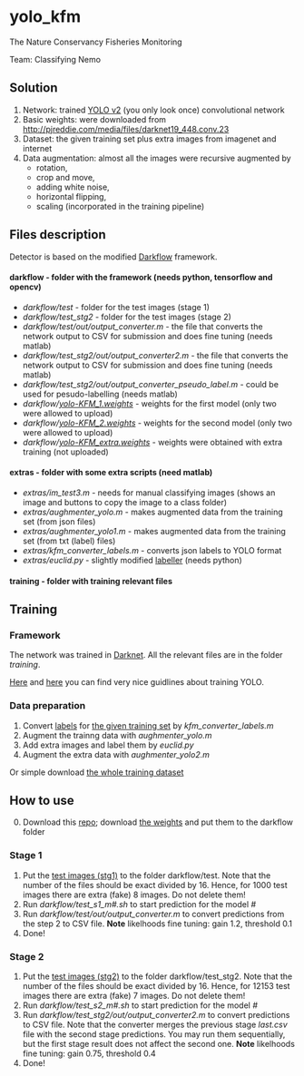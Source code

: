 # yolo_kfm
The Nature Conservancy Fisheries Monitoring

Team: Classifying Nemo

## Solution
1. Network: trained [YOLO v2](https://pjreddie.com/darknet/yolo/) (you only look once) convolutional network 
2. Basic weights: were downloaded from http://pjreddie.com/media/files/darknet19_448.conv.23
3. Dataset: the given training set plus extra images from imagenet and internet
4. Data augmentation: almost all the images were recursive augmented by 
	- rotation,
	- crop and move,
	- adding white noise,
	- horizontal flipping,
	- scaling (incorporated in the training pipeline)

## Files description
Detector is based on the modified [Darkflow](https://github.com/thtrieu/darkflow) framework.
#### darkflow - folder with the framework (needs python, tensorflow and opencv)
- *darkflow/test* - folder for the test images (stage 1)
- *darkflow/test_stg2* - folder for the test images (stage 2)
- *darkflow/test/out/output_converter.m* - the file that converts the network output to CSV for submission and does fine tuning (needs matlab)
- *darkflow/test_stg2/out/output_converter2.m* - the file that converts the network output to CSV for submission and does fine tuning (needs matlab)
- *darkflow/test_stg2/out/output_converter_pseudo_label.m* - could be used for pesudo-labelling (needs matlab)
- *darkflow/[yolo-KFM_1.weights](https://drive.google.com/drive/folders/0BwYTO3UZXciuYWUtQ1FvUzc5MWM?usp=sharing)* - weights for the first model (only two were allowed to upload)
- *darkflow/[yolo-KFM_2.weights](https://drive.google.com/drive/folders/0BwYTO3UZXciuYWUtQ1FvUzc5MWM?usp=sharing)* - weights for the second model (only two were allowed to upload)
- *darkflow/[yolo-KFM_extra.weights](https://drive.google.com/drive/folders/0BwYTO3UZXciuYWUtQ1FvUzc5MWM?usp=sharing)* - weights were obtained with extra training (not uploaded)
#### extras - folder with some extra scripts (need matlab)
- *extras/im_test3.m* - needs for manual classifying images (shows an image and buttons to copy the image to a class folder)
- *extras/aughmenter_yolo.m* - makes augmented data from the training set (from json files)
- *extras/aughmenter_yolo1.m* - makes augmented data from the training set (from txt (label) files)
- *extras/kfm_converter_labels.m* - converts json labels to YOLO format
- *extras/euclid.py* - slightly modified [labeller](https://github.com/prabindh/euclid) (needs python)
#### training - folder with training relevant files

## Training
### Framework
The network was trained in [Darknet](https://github.com/prabindh/darknet). All the relevant files are in the folder _training_.

[Here](https://github.com/prabindh/darknet) and [here](https://github.com/AlexeyAB/darknet) you can find very nice guidlines about training YOLO.
### Data preparation
1) Convert [labels](https://github.com/autoliuweijie/Kaggle/tree/master/NCFM/datasets) for [the given training set](https://www.kaggle.com/c/the-nature-conservancy-fisheries-monitoring/download/train.zip) by *kfm_converter_labels.m*
2) Augment the trainng data with _aughmenter_yolo.m_
3) Add extra images and label them by _euclid.py_
4) Augment the extra data with *aughmenter_yolo2.m*

Or simple download [the whole training dataset](https://drive.google.com/drive/folders/0BwYTO3UZXciuYWUtQ1FvUzc5MWM?usp=sharing)

## How to use
0) Download this [repo](https://github.com/dpogosov/yolo_kfm); download [the weights](https://drive.google.com/drive/folders/0BwYTO3UZXciuYWUtQ1FvUzc5MWM?usp=sharing) and put them to the darkflow folder

### Stage 1
1) Put the [test images (stg1)](https://www.kaggle.com/c/the-nature-conservancy-fisheries-monitoring/download/test_stg1.zip) to the folder darkflow/test. 
Note that the number of the files should be exact divided by 16. Hence, for 1000 test images there are extra (fake) 8 images. Do not delete them!
2) Run *darkflow/test_s1_m#.sh* to start prediction for the model *#*
3) Run *darkflow/test/out/output_converter.m* to convert predictions from the step 2 to CSV file. **Note** likelhoods fine tuning: gain 1.2, threshold 0.1
4) Done!

### Stage 2
1) Put the [test images (stg2)](https://www.kaggle.com/c/the-nature-conservancy-fisheries-monitoring/download/test_stg2.7z) to the folder darkflow/test_stg2. 
Note that the number of the files should be exact divided by 16. Hence, for 12153 test images there are extra (fake) 7 images. Do not delete them!
2) Run *darkflow/test_s2_m#.sh* to start prediction for the model *#*
3) Run *darkflow/test_stg2/out/output_converter2.m* to convert predictions to CSV file. Note that the converter merges the previous stage *last.csv* file with the second stage predictions. You may run them sequentially, but the first stage result does not affect the second one. **Note** likelhoods fine tuning: gain 0.75, threshold 0.4
4) Done!
